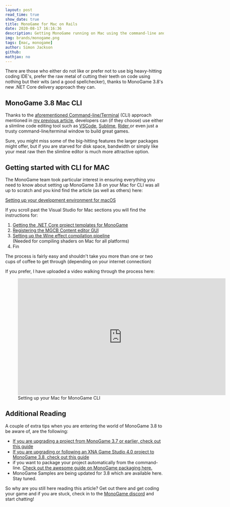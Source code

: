 ```yaml
---
layout: post
read_time: true
show_date: true
title: MonoGame for Mac on Rails
date: 2020-08-17 16:16:36
description: Getting MonoGame running on Mac using the command-line and your favourite code editor. Video included
img: brands/monogame.png
tags: [mac, monogame]
author: Simon Jackson
github:  
mathjax: no
---
```


<p>There are those who either do not like or prefer not to use big heavy-hitting coding IDE's, prefer the raw metal of cutting their teeth on code using nothing but their wits (and a good spellchecker), thanks to MonoGame 3.8's new .NET Core delivery approach they can.</p>

<h2>MonoGame 3.8 Mac CLI</h2>

<p>Thanks to the <a href="https://www.youtube.com/watch?v=MOcZriFLt7c" target="_blank" rel="noreferrer noopener" title="MonoGame CLI for the win">aforementioned Command-line/Terminal</a> (CLI) approach mentioned in <a href="https://darkgenesis.zenithmoon.com/monogame-blasts-into-the-future-with-dotnet-core/" target="_blank" rel="noreferrer noopener" title="MonoGame blasts into the future">my previous article</a>, developers can (if they choose) use either a slimline code editing tool such as <a href="https://code.visualstudio.com/" target="_blank" rel="noreferrer noopener" title="Visual Studio Code">VSCode</a>, <a href="https://www.sublimetext.com/" target="_blank" rel="noreferrer noopener" title="Sublime text editor">Sublime</a>, <a href="https://www.jetbrains.com/rider/" target="_blank" rel="noreferrer noopener" title="Jetbrains Rider">Rider </a>or even just a trusty command-line/terminal window to build great games.</p>

<p>Sure, you might miss some of the big-hitting features the larger packages might offer, but if you are starved for disk space, bandwidth or simply like your meat raw then the slimline editor is much more attractive option.</p>

<h2>Getting started with CLI for MAC</h2>

<p>The MonoGame team took particular interest in ensuring everything you need to know about setting up MonoGame 3.8 on your Mac for CLI was all up to scratch and you kind find the article (as well as others) here:</p>

<p><a href="https://docs.monogame.net/articles/getting_started/1_setting_up_your_development_environment_macos.html" target="_blank" rel="noreferrer noopener" title="Setting up your development environment for macOS">Setting up your development environment for macOS</a></p>

<p>If you scroll past the Visual Studio for Mac sections you will find the instructions for:</p>

<ol><li><a href="https://docs.monogame.net/articles/getting_started/1_setting_up_your_development_environment_macos.html#optional-install-monogame-templates-for-net-core-cli-or-rider-ide" target="_blank" rel="noreferrer noopener">Getting the .NET Core project templates for MonoGame</a></li><li><a href="https://docs.monogame.net/articles/getting_started/1_setting_up_your_development_environment_macos.html#optional-install-mgcb-editor" target="_blank" rel="noreferrer noopener">Registering the MGCB Content editor GUI</a></li><li><a href="https://docs.monogame.net/articles/getting_started/1_setting_up_your_development_environment_macos.html#optional-set-up-wine-for-effect-compilation" target="_blank" rel="noreferrer noopener">Setting up the Wine effect compilation pipeline</a><br>(Needed for compiling shaders on Mac for all platforms)</li><li>Fin</li></ol>

<p>The process is fairly easy and shouldn't take you more than one or two cups of coffee to get through (depending on your internet connection)</p>

<p>If you prefer, I have uploaded a video walking through the process here:</p>

<figure class="wp-block-embed-youtube wp-block-embed is-type-video is-provider-youtube wp-embed-aspect-16-9 wp-has-aspect-ratio"><div class="wp-block-embed__wrapper">
<iframe loading="lazy" title="Setting up your Mac for MonoGame CLI" width="660" height="371" src="https://www.youtube.com/embed/2c_41vMhDYo?feature=oembed" frameborder="0" allow="accelerometer; autoplay; clipboard-write; encrypted-media; gyroscope; picture-in-picture" allowfullscreen></iframe>
</div><figcaption>Setting up your Mac for MonoGame CLI</figcaption></figure>

<h2>Additional Reading</h2>

<p>A couple of extra tips when you are entering the world of MonoGame 3.8 to be aware of, are the following:</p>

<ul><li><a href="https://docs.monogame.net/articles/migrate_37.html" target="_blank" rel="noreferrer noopener">If you are upgrading a project from MonoGame 3.7 or earlier, check out this guide</a></li><li><a href="https://docs.monogame.net/articles/migrate_xna.html" target="_blank" rel="noreferrer noopener">If you are upgrading or following an XNA Game Studio 4.0 project to MonoGame 3.8, check out this guide</a></li><li>if you want to package your project automatically from the command-line.  <a href="https://docs.monogame.net/articles/packaging_games.html" target="_blank" rel="noreferrer noopener">Check out the awesome guide on MonoGame packaging here.</a></li><li>MonoGame Samples are being updated for 3.8 which are available here. Stay tuned.</li></ul>

<p>So why are you still here reading this article? Get out there and get coding your game and if you are stuck, check in to the <a href="https://discord.gg/xCehJFD" target="_blank" rel="noreferrer noopener" title="MonoGame Discord server">MonoGame discord</a> and start chatting!</p>